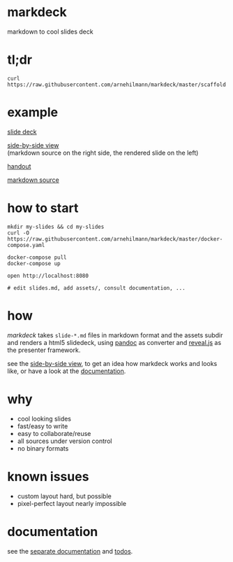 # markdeck

markdown to cool slides deck

# tl;dr
```
curl https://raw.githubusercontent.com/arnehilmann/markdeck/master/scaffold|bash
```


# example

[slide deck](https://arnehilmann.github.io/markdeck/)

[side-by-side view](https://arnehilmann.github.io/markdeck/explain.html)<br/>
(markdown source on the right side, the rendered slide on the left)

[handout](https://arnehilmann.github.io/markdeck/markdeck-example.pdf)

[markdown source](https://raw.githubusercontent.com/arnehilmann/markdeck/master/example/slides.md)


# how to start

```
mkdir my-slides && cd my-slides
curl -O https://raw.githubusercontent.com/arnehilmann/markdeck/master/docker-compose.yaml
```

```
docker-compose pull
docker-compose up
```

```
open http://localhost:8080
```

```
# edit slides.md, add assets/, consult documentation, ...
```


# how

*markdeck* takes ```slide-*.md``` files in markdown format
and the assets subdir
and renders a html5 slidedeck, using [pandoc](http://pandoc.org) as converter
and [reveal.js](http://lab.hakim.se/reveal-js/) as the presenter framework.

see the
[side-by-side view](https://arnehilmann.github.io/markdeck/explain.html),
to get an idea how markdeck works and looks like, or have a look
at the [documentation](DOCUMENTATION.md).


# why

* cool looking slides
* fast/easy to write
* easy to collaborate/reuse
* all sources under version control
* no binary formats


# known issues

* custom layout hard, but possible
* pixel-perfect layout nearly impossible


# documentation

see the [separate documentation](DOCUMENTATION.md) and [todos](TODOS.md).
